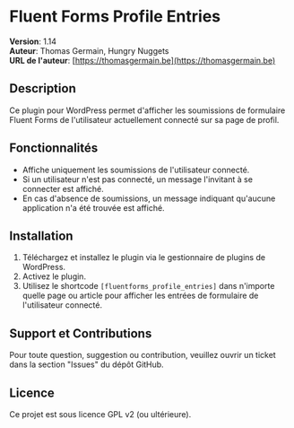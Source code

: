 # Fluent Forms Profile Entries

**Version**: 1.14  
**Auteur**: Thomas Germain, Hungry Nuggets  
**URL de l'auteur**: [https://thomasgermain.be](https://thomasgermain.be)

## Description

Ce plugin pour WordPress permet d'afficher les soumissions de formulaire Fluent Forms de l'utilisateur actuellement connecté sur sa page de profil.

## Fonctionnalités

- Affiche uniquement les soumissions de l'utilisateur connecté.
- Si un utilisateur n'est pas connecté, un message l'invitant à se connecter est affiché.
- En cas d'absence de soumissions, un message indiquant qu'aucune application n'a été trouvée est affiché.

## Installation

1. Téléchargez et installez le plugin via le gestionnaire de plugins de WordPress.
2. Activez le plugin.
3. Utilisez le shortcode `[fluentforms_profile_entries]` dans n'importe quelle page ou article pour afficher les entrées de formulaire de l'utilisateur connecté.

## Support et Contributions

Pour toute question, suggestion ou contribution, veuillez ouvrir un ticket dans la section "Issues" du dépôt GitHub.

## Licence

Ce projet est sous licence GPL v2 (ou ultérieure).
